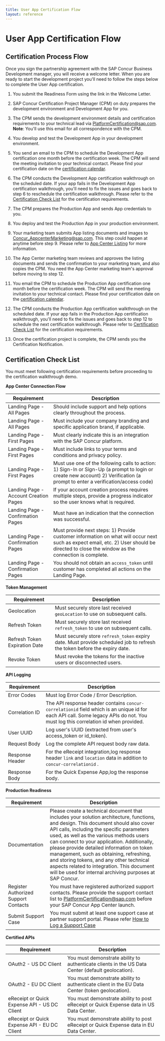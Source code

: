 ```yaml
---
title: User App Certification Flow
layout: reference
---
```


# User App Certification Flow

## Certification Process Flow

Once you sign the partnership agreement with the SAP Concur Business Development manager, you will receive a welcome letter. When you are ready to start the development project you'll need to follow the steps below to complete the User App certification.

1. You submit the Readiness Form using the link in the Welcome Letter.

2. SAP Concur Certification Project Manager (CPM) on duty prepares the development environment and Development App for you.
   
3. The CPM sends the development environment details and certification requirements to your technical lead via [PlatformCertification@sap.com](mailto:platformcertification@sap.com). **Note**: You'll use this email for all correspondence with the CPM.

4. You develop and test the Development App in your development environment.

5. You send an email to the CPM to schedule the Development App certification one month before the certification week. The CPM will send the meeting invitation to your technical contact. Please find your certification date on the [certification calendar](user-app-certification-calender.pdf).

6. The CPM conducts the Development App certification walkthrough on the scheduled date. If your app fails in the Development App certification walkthrough, you'll need to fix the issues and goes back to step 6 to reschedule the certification walkthrough. Please refer to the [Certification Check List](#certification-check-list) for the certification requirements. 

7. The CPM prepares the Production App and sends App credentials to you.

8. You deploy and test the Production App in your production environment. 

9.  Your marketing team submits App listing documents and images to [Concur_AppcenterMarketing@sap.com](mailto:Concur_AppcenterMarketing@sap.com). This step could happen at anytime before step 9. Please refer to [App Center Listing](/api-guides/e-receipts-new.html#creating-and-updating-an-app-center-listing) for more information.

10. The App Center marketing team reviews and approves the listing documents and sends the confirmation to your marketing team, and also copies the CPM. You need the App Center marketing team's approval before moving to step 12. 

11. You email the CPM to schedule the Production App certification one month before the certification week. The CPM will send the meeting invitation to your technical contact. Please find your certification date on the [certification calendar](user-app-certification-calender.pdf).

12. The CPM conducts the Production App certification walkthrough on the scheduled date. If your app fails in the Production App certification walkthrough, you'll need to fix the issues and goes back to step 12 to schedule the next certification walkthrough. Please refer to [Certification Check List](#certification-check-list) for the certification requirements. 

13. Once the certification project is complete, the CPM sends you the Certification Notification.

## <a name="certification-check-list"></a>Certification Check List

You must meet following certification requirements before proceeding to the certification walkthrough demo.

 **App Center Connection Flow**

|Requirement | Description |
| --- | --- |
|Landing Page - All Pages |Should include support and help options clearly throughout the process. |
|Landing Page - All Pages |Must include your company branding and specific application brand, if applicable​. |
|Landing Page - First Pages |Must clearly indicate this is an integration with the SAP Concur platform. |
|Landing Page - First Pages |Must include links to your terms and conditions and privacy policy. |
|Landing Page - First Pages |Must use one of the following calls to action: 1) Sign-In or Sign-Up (a prompt to login or create new account) 2) Verification (a prompt to enter a verification/access code)​ |
|Landing Page - Account Creation Pages |If your account creation process requires multiple steps, provide a progress indicator so the user knows what is required. |
|Landing Page - Confirmation Pages |Must have an indication that the connection was successful. |
|Landing Page - Confirmation Pages |Must provide next steps​: 1) Provide customer information on what will occur next such as expect email, etc. 2) User should be directed to close the window as the connection is complete. |
|Landing Page - Confirmation Pages |You should not obtain an `access_token` until customer has completed all actions on the Landing Page.​ |

 **Token Management**

|Requirement | Description |
| --- | --- |
|Geolocation | Must securely store last received `geoLocation` to use on subsequent calls. |
|Refresh Token | Must securely store last received `refresh_token` to use on subsequent calls. |
|Refresh Token Expiration Date | Must securely store `refresh_token` expiry date. Must provide scheduled job to refresh the token before the expiry date. |
|Revoke Token | Must revoke the tokens for the inactive users or disconnected users.  |

 **API Logging**

|Requirement | Description |
| --- | --- |
|Error Codes |Must log Error Code / Error Description. |
|Correlation ID|The API response header contains `concur-correlationid` field which is an unique id for each API call. Some legacy APIs do not. You must log this correlation id when provided.  |
|User UUID |Log user's UUID (extracted from user's access_token or id_token).|
|Request Body |Log the complete API request body raw data. |
|Response Header |For the eReceipt integration,log response header `link` and `location` data in addition to `concur-correlationid` . |
|Response Body |For the Quick Expense App,log the response body. |

**Production Readiness**

|Requirement | Description |
| --- | --- |
|Documentation |Please create a technical document that includes your solution architecture, functions, and design. This document should also cover API calls, including the specific parameters used, as well as the various methods users can connect to your application. Additionally, please provide detailed information on token management, such as obtaining, refreshing, and storing tokens, and any other technical aspects related to integration. This document will be used for internal archiving purposes at SAP Concur. |
|Register Authorized Support Contacts |You must have registered authorized support contacts​. Please provide the support contact list to [PlatformCertification@sap.com](mailto:platformcertification@sap.com) before your SAP Concur App Center launch.|
|Submit Support Case |You must submit at least one support case at partner support portal. Please refer [How to Log a Support Case](https://developer.concur.com/tools-support/support.html#log-a-support-case)|

**Certified APIs**

|Requirement | Description |
| --- | --- |
|OAuth2 - US DC Client |You must demonstrate ability to authenticate clients in the US Data Center (default geolocation). |
|OAuth2 - EU DC Client |You must demonstrate ability to authenticate client in the EU Data Center (token geolocation). |
|eReceipt or Quick Expense API - US DC Client |You must demonstrate ability to post eReceipt or Quick Expense data in US Data Center. |
|eReceipt or Quick Expense API - EU DC Client |You must demonstrate ability to post eReceipt or Quick Expense data in EU Data Center. |

